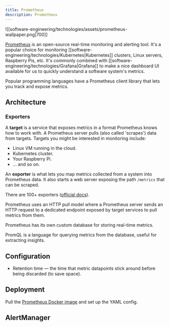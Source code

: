 ```yaml
---
title: Prometheus
description: Prometheus
---
```


![[software-engineering/technologies/assets/prometheus-wallpaper.png|700]]

[Prometheus](https://prometheus.io/) is an open-source real-time monitoring and alerting tool. It's a popular choice for monitoring [[software-engineering/technologies/Kubernetes|Kubernetes]] clusters, Linux servers, Raspberry Pis, etc. It's commonly combined with [[software-engineering/technologies/Grafana|Grafana]] to make a nice dashboard UI available for us to quickly understand a software system's metrics.



Popular programming languages have a Prometheus client library that lets you track and expose metrics.


## Architecture

### Exporters

A **target** is a service that exposes metrics in a format Prometheus knows how to work with. A Prometheus server pulls (also called 'scrapes') data from targets. Targets you might be interested in monitoring include:
- Linux VM running in the cloud.
- Kubernetes cluster.
- Your Raspberry Pi.
- ... and so on.

An **exporter** is what lets you map metrics collected from a system into Prometheus data. It also starts a web server exposing the path `/metrics` that can be scraped.

There are 100+ exporters ([official docs](https://prometheus.io/docs/instrumenting/exporters/)).


Prometheus uses an HTTP pull model where a Prometheus server sends an HTTP request to a dedicated endpoint exposed by target services to pull metrics from them.

Prometheus has its own custom database for storing real-time metrics.

PromQL is a language for querying metrics from the database, useful for extracting insights.

## Configuration

- Retention time — the time that metric datapoints stick around before being discarded (to save space).

## Deployment
Pull the [Prometheus Docker image](https://hub.docker.com/r/prom/prometheus) and set up the YAML config.

## AlertManager
